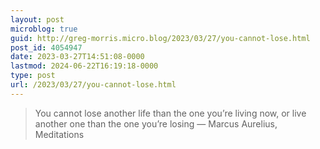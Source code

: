 ```yaml
---
layout: post
microblog: true
guid: http://greg-morris.micro.blog/2023/03/27/you-cannot-lose.html
post_id: 4054947
date: 2023-03-27T14:51:08-0000
lastmod: 2024-06-22T16:19:18-0000
type: post
url: /2023/03/27/you-cannot-lose.html
---
```

> You cannot lose another life than the one you’re living now, or live another one than the one you’re losing ― Marcus Aurelius, Meditations
